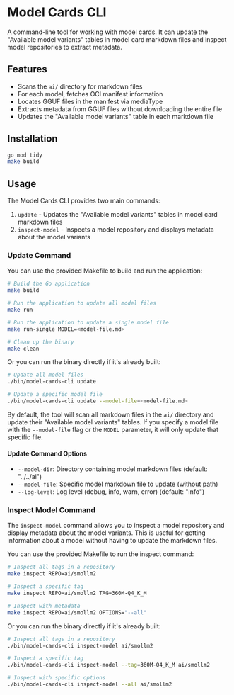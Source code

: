 # Model Cards CLI

A command-line tool for working with model cards. It can update the "Available model variants" tables in model card markdown files and inspect model repositories to extract metadata.

## Features

- Scans the `ai/` directory for markdown files
- For each model, fetches OCI manifest information
- Locates GGUF files in the manifest via mediaType
- Extracts metadata from GGUF files without downloading the entire file
- Updates the "Available model variants" table in each markdown file

## Installation

```bash
go mod tidy
make build
```

## Usage

The Model Cards CLI provides two main commands:

1. `update` - Updates the "Available model variants" tables in model card markdown files
2. `inspect-model` - Inspects a model repository and displays metadata about the model variants

### Update Command

You can use the provided Makefile to build and run the application:

```bash
# Build the Go application
make build

# Run the application to update all model files
make run

# Run the application to update a single model file
make run-single MODEL=<model-file.md>

# Clean up the binary
make clean
```

Or you can run the binary directly if it's already built:

```bash
# Update all model files
./bin/model-cards-cli update

# Update a specific model file
./bin/model-cards-cli update --model-file=<model-file.md>
```

By default, the tool will scan all markdown files in the `ai/` directory and update their "Available model variants" tables. If you specify a model file with the `--model-file` flag or the `MODEL` parameter, it will only update that specific file.

#### Update Command Options

- `--model-dir`: Directory containing model markdown files (default: "../../ai")
- `--model-file`: Specific model markdown file to update (without path)
- `--log-level`: Log level (debug, info, warn, error) (default: "info")

### Inspect Model Command

The `inspect-model` command allows you to inspect a model repository and display metadata about the model variants. This is useful for getting information about a model without having to update the markdown files.

You can use the provided Makefile to run the inspect command:

```bash
# Inspect all tags in a repository
make inspect REPO=ai/smollm2

# Inspect a specific tag
make inspect REPO=ai/smollm2 TAG=360M-Q4_K_M

# Inspect with metadata
make inspect REPO=ai/smollm2 OPTIONS="--all"
```

Or you can run the binary directly if it's already built:

```bash
# Inspect all tags in a repository
./bin/model-cards-cli inspect-model ai/smollm2

# Inspect a specific tag
./bin/model-cards-cli inspect-model --tag=360M-Q4_K_M ai/smollm2

# Inspect with specific options
./bin/model-cards-cli inspect-model --all ai/smollm2
```
